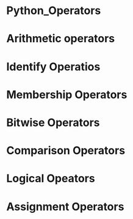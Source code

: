 # Python_Operators
# Arithmetic operators
# Identify Operatios
# Membership Operators
# Bitwise Operators
# Comparison Operators
# Logical Opeators
# Assignment Operators
